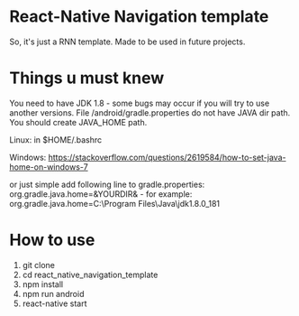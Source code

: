 # React-Native Navigation template
So, it's just a RNN template. Made to be used in future projects. 

# Things u must knew
You need to have JDK 1.8 - some bugs may occur if you will try to use another versions.
File /android/gradle.properties do not have JAVA dir path. You should create JAVA_HOME path.

Linux:
in $HOME/.bashrc

Windows:
https://stackoverflow.com/questions/2619584/how-to-set-java-home-on-windows-7

or just simple add following line to gradle.properties:
org.gradle.java.home=&YOURDIR& - for example: org.gradle.java.home=C:\\Program Files\\Java\\jdk1.8.0_181

# How to use
1. git clone
2. cd react_native_navigation_template
3. npm install
4. npm run android
5. react-native start
